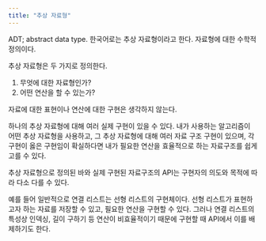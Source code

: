 ```yaml
---
title: "추상 자료형"
---
```



ADT; abstract data type. 한국어로는 추상 자료형이라고 한다. 자료형에 대한
수학적 정의이다.

추상 자료형은 두 가지로 정의한다.

1. 무엇에 대한 자료형인가?
2. 어떤 연산을 할 수 있는가?

자료에 대한 표현이나 연산에 대한 구현은 생각하지 않는다.

하나의 추상 자료형에 대해 여러 실제 구현이 있을 수 있다. 내가 사용하는 알고리즘이
어떤 추상 자료형을 사용하고, 그 추상 자료형에 대해 여러 자료 구조 구현이 있으며,
각 구현이 옳은 구현임이 확실하다면 내가 필요한 연산을 효율적으로 하는 자료구조를
쉽게 고를 수 있다.

추상 자료형으로 정의된 바와 실제 구현된 자료구조의 API는 구현자의 의도와 목적에
따라 다소 다를 수 있다.

예를 들어 일반적으로 연결 리스트는 선형 리스트의 구현체이다.
선형 리스트가 표현하고자 하는 자료를 저장할 수 있고, 필요한 연산을 구현할 수 있다.
그러나 연결 리스트의 특성상 인덱싱, 길이 구하기 등 연산이 비효율적이기 때문에
구현할 때 API에서 이를 배제하기도 한다.
